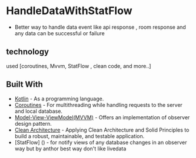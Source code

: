# HandleDataWithStatFlow
 - Better way to handle data event like api response , room response and any data can be successful or failure 
## technology 
used [coroutines,  Mvvm, StatFlow ,  clean code, and more..]




## Built With

* [Kotlin](https://kotlinlang.org) - As a programming language.
* [Coroutines](https://developer.android.com/kotlin/coroutines) - For multithreading while handling requests to the server and local database.
* [Model-View-ViewModel(MVVM)](https://developer.android.com/topic/architecture) - Offers an implementation of observer design pattern.
* [Clean Architecture](https://www.raywenderlich.com/3595916-clean-architecture-tutorial-for-android-getting-started) - Applying Clean Architecture and Solid Principles to build a robust, maintainable, and testable application.
* [StatFlow] () - for notify views of any database changes in an observer way but by anthor best way don't like livedata

